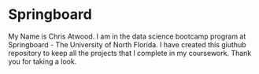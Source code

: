 # Springboard
My Name is Chris Atwood. I am in the data science bootcamp program at Springboard - The University of North Florida. I have created this giuthub repository to keep all the projects that I complete in my coursework. Thank you for taking a look.
